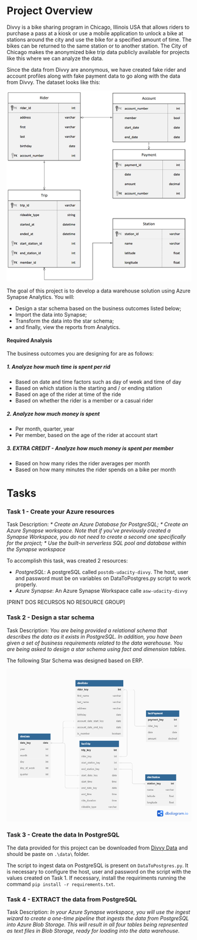 # Project Overview
Divvy is a bike sharing program in Chicago, Illinois USA that allows riders to purchase a pass at a kiosk or use a mobile application to unlock a bike at stations around the city and use the bike for a specified amount of time. The bikes can be returned to the same station or to another station. The City of Chicago makes the anonymized bike trip data publicly available for projects like this where we can analyze the data.

Since the data from Divvy are anonymous, we have created fake rider and account profiles along with fake payment data to go along with the data from Divvy. The dataset looks like this:

![Divvy ERP](./images/divvy-erd.png)

The goal of this project is to develop a data warehouse solution using Azure Synapse Analytics. You will:

* Design a star schema based on the business outcomes listed below;
* Import the data into Synapse;
* Transform the data into the star schema;
* and finally, view the reports from Analytics.

#### Required Analysis

The business outcomes you are designing for are as follows:

##### 1. Analyze how much time is spent per rid
* Based on date and time factors such as day of week and time of day
* Based on which station is the starting and / or ending station
* Based on age of the rider at time of the ride
* Based on whether the rider is a member or a casual rider

##### 2. Analyze how much money is spent
* Per month, quarter, year
* Per member, based on the age of the rider at account start

##### 3. EXTRA CREDIT - Analyze how much money is spent per member
* Based on how many rides the rider averages per month
* Based on how many minutes the rider spends on a bike per month

# Tasks

### Task 1 - Create your Azure resources

Task Description:
_* Create an Azure Database for PostgreSQL;_
_* Create an Azure Synapse workspace. Note that if you've previously created a Synapse Workspace, you do not need to create a second one specifically for the project;_
_* Use the built-in serverless SQL pool and database within the Synapse workspace_

To accomplish this task, was created 2 resources:
* *PostgreSQL*: A postgreSQL called `postdb-udacity-divvy`. The host, user and password must be on variables on DataToPostgres.py script to work properly.
* *Azure Synapse*: An Azure Synapse Workspace calle `asw-udacity-divvy`

[PRINT DOS RECURSOS NO RESOURCE GROUP]

### Task 2 - Design a star schema

Task Description:
_You are being provided a relational schema that describes the data as it exists in PostgreSQL. In addition, you have been given a set of business requirements related to the data warehouse. You are being asked to design a star schema using fact and dimension tables._

The following Star Schema was designed based on ERP.

![Star Schema](./images/StarSchema.png)

### Task 3 - Create the data In PostgreSQL

The data provided for this project can be downloaded from [Divvy Data](https://video.udacity-data.com/topher/2022/March/622a5fc6_azure-data-warehouse-projectdatafiles/azure-data-warehouse-projectdatafiles.zip) and should be paste on `.\data\` folder. 

The script to ingest data on PostgreSQL is present on `DataToPostgres.py`. It is necessary to configure the host, user and password on the script with the values created on Task 1. If necessary, install the requiriments running the command `pip install -r requirements.txt`.

### Task 4 - EXTRACT the data from PostgreSQL

Task Description:
_In your Azure Synapse workspace, you will use the ingest wizard to create a one-time pipeline that ingests the data from PostgreSQL into Azure Blob Storage. This will result in all four tables being represented as text files in Blob Storage, ready for loading into the data warehouse._






